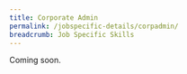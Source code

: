 ```yaml
---
title: Corporate Admin
permalink: /jobspecific-details/corpadmin/
breadcrumb: Job Specific Skills
---
```


Coming soon.
